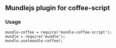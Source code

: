 ## Mundlejs plugin for coffee-script
### Usage
    mundle-coffee = require('mundle-coffee-script');
    mundle = require('mundle');
    mundle.use(mundle-coffee);